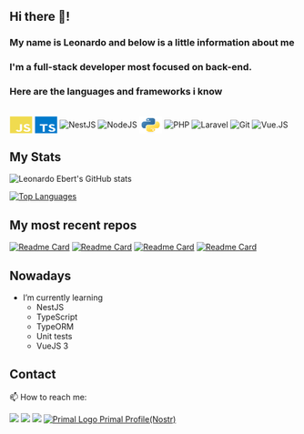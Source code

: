 ## Hi there 👋! 

### My name is Leonardo and below is a little information about me

### I'm a full-stack developer most focused on back-end.

### Here are the languages and frameworks i know


<div style="display: inline_block"><br>
  <img align="center" alt="Js" height="30" width="40" src="https://raw.githubusercontent.com/devicons/devicon/master/icons/javascript/javascript-plain.svg">
  <img align="center" alt="Ts" height="30" width="40" src="https://raw.githubusercontent.com/devicons/devicon/master/icons/typescript/typescript-plain.svg">
  <img align="center" alt="NestJS" height="30" width="40" src="https://cdn.jsdelivr.net/gh/devicons/devicon@latest/icons/nestjs/nestjs-original.svg">
  <img align="center" alt="NodeJS" height="30" width="40" src="https://cdn.jsdelivr.net/gh/devicons/devicon@latest/icons/nodejs/nodejs-original-wordmark.svg">
  <img align="center" alt="Python" height="30" width="40" src="https://raw.githubusercontent.com/devicons/devicon/master/icons/python/python-original.svg">
  <img align="center" alt="PHP" height="30" width="40" src="https://cdn.jsdelivr.net/gh/devicons/devicon@latest/icons/php/php-original.svg" />
  <img align="center" alt="Laravel" height="30" width="40" src="https://cdn.jsdelivr.net/gh/devicons/devicon@latest/icons/laravel/laravel-original.svg" />
  <img align="center" alt="Git" height="30" width="40" src="https://cdn.jsdelivr.net/gh/devicons/devicon@latest/icons/git/git-original.svg" />
  <img align="center" alt="Vue.JS" height="30" width="40" src="https://cdn.jsdelivr.net/gh/devicons/devicon@latest/icons/vuejs/vuejs-original.svg" />
</div>

## My Stats
![Leonardo Ebert's GitHub stats](https://github-readme-stats.vercel.app/api?username=leonardoEbert&show_icons=true&theme=blue_navy)

[![Top Languages](https://github-readme-stats.vercel.app/api/top-langs/?username=leonardoEbert&layout=compact)](https://github.com/anuraghazra/github-readme-stats)

## My most recent repos
[![Readme Card](https://github-readme-stats.vercel.app/api/pin/?username=leonardoEbert&repo=fortune-maker)](https://github.com/leonardoEbert/fortune-maker)
[![Readme Card](https://github-readme-stats.vercel.app/api/pin/?username=leonardoEbert&repo=fortune-maker-front)](https://github.com/leonardoEbert/fortune-maker-front)
[![Readme Card](https://github-readme-stats.vercel.app/api/pin/?username=leonardoEbert&repo=instagram-clone)](https://github.com/leonardoEbert/instagram-clone)
[![Readme Card](https://github-readme-stats.vercel.app/api/pin/?username=leonardoEbert&repo=rails-erp)](https://github.com/leonardoEbert/rails-erp)


## Nowadays
- I’m currently learning
    - NestJS
    - TypeScript
    - TypeORM
    - Unit tests
    - VueJS 3

  
## Contact
📫 How to reach me: 

<a href="https://instagram.com/ebertleonardo" target="_blank"><img src="https://img.shields.io/badge/-Instagram-%23E4405F?style=for-the-badge&logo=instagram&logoColor=white" target="_blank"></a>
<a href="https://www.linkedin.com/in/leonardo-ebert" target="_blank"><img src="https://img.shields.io/badge/-LinkedIn-%230077B5?style=for-the-badge&logo=linkedin&logoColor=white" target="_blank"></a>
<a href="mailto:leoebert19@gmail.com"><img src="https://img.shields.io/badge/-Gmail-%23333?style=for-the-badge&logo=gmail&logoColor=white" target="_blank"></a>
<a href="https://primal.net/p/npub1t400vpa6fxkrfa2sn427xxpc9q4nx4dpacekggej8nxurzlqgalqt2u5zy" target="_blank">
  <img src="https://primal.net/icons/icon-512x512.png" alt="Primal Logo" style="width: 30px; height: 30px;">
  Primal Profile(Nostr)
</a>

